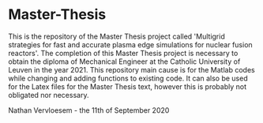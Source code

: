 # Master-Thesis
This is the repository of the Master Thesis project called 'Multigrid strategies for fast and accurate plasma edge simulations for nuclear fusion reactors'. The completion of this Master Thesis project is necessary to obtain the diploma of Mechanical Engineer at the Catholic University of Leuven in the year 2021.
This repository main cause is for the Matlab codes while changing and adding functions to existing code. 
It can also be used for the Latex files for the Master Thesis text, however this is probably not obligated nor necessary.

Nathan Vervloesem - the 11th of September 2020
